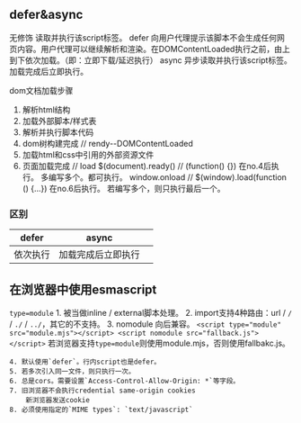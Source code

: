 ## defer&async

无修饰
	读取并执行该script标签。
defer
	向用户代理提示该脚本不会生成任何网页内容。用户代理可以继续解析和渲染。在DOMContentLoaded执行之前，由上到下依次加载。（即：立即下载/延迟执行）
async
	异步读取并执行该script标签。加载完成后立即执行。

dom文档加载步骤
1. 解析html结构
2. 加载外部脚本/样式表
3. 解析并执行脚本代码
4. dom树构建完成        // rendy--DOMContentLoaded
5. 加载html和css中引用的外部资源文件
6. 页面加载完成         // load
$(document).ready()   // (function() {})
	在no.4后执行。
	多编写多个。都可执行。
window.onload         // $(window).load(function () {...})
	在no.6后执行。
	若编写多个，则只执行最后一个。

### 区别
|defer|async||
|-|-|-|
|依次执行|加载完成后立即执行||


## 在浏览器中使用esmascript

`type=module`
	1. 被当做inline / external脚本处理。
	2. import支持4种路由：url / `/` / `./` / `../`，其它的不支持。
	3. nomodule 向后兼容。
		```
		<script type="module" src="module.mjs"></script>
		<script nomodule src="fallback.js"></script>
		```
		若浏览器支持`type=module`则使用module.mjs，否则使用fallbakc.js。

	4. 默认使用`defer`。行内script也是defer。
	5. 若多次引入同一文件，则只执行一次。
	6. 总是cors。需要设置`Access-Control-Allow-Origin: *`等字段。
	7. 旧浏览器不会执行credential same-origin cookies
		新浏览器发送cookie
	8. 必须使用指定的`MIME types`: `text/javascript`




